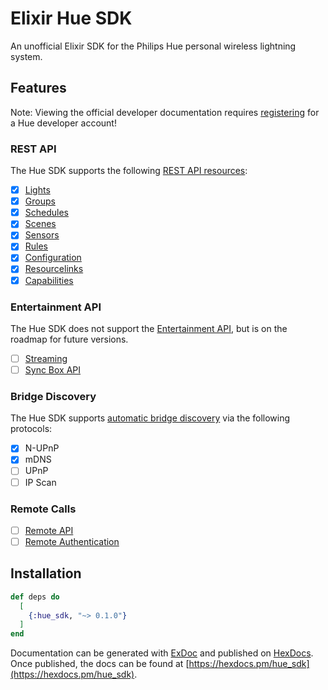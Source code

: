 # Elixir Hue SDK

An unofficial Elixir SDK for the Philips Hue personal wireless lightning system.

## Features

Note: Viewing the official developer documentation requires [registering](https://developers.meethue.com/login/) for a Hue developer account!

### REST API

The Hue SDK supports the following [REST API resources](https://developers.meethue.com/develop/hue-api/):

* [x] [Lights](https://developers.meethue.com/develop/hue-api/lights-api/)
* [x] [Groups](https://developers.meethue.com/develop/hue-api/groupds-api/)
* [x] [Schedules](https://developers.meethue.com/develop/hue-api/3-schedules-api/)
* [x] [Scenes](https://developers.meethue.com/develop/hue-api/4-scenes/)
* [x] [Sensors](https://developers.meethue.com/develop/hue-api/5-sensors-api/)
* [x] [Rules](https://developers.meethue.com/develop/hue-api/6-rules-api/)
* [x] [Configuration](https://developers.meethue.com/develop/hue-api/7-configuration-api/)
* [x] [Resourcelinks](https://developers.meethue.com/develop/hue-api/9-resourcelinks-api/)
* [x] [Capabilities](https://developers.meethue.com/develop/hue-api/10-capabilities-api/)

### Entertainment API

The Hue SDK does not support the [Entertainment API](https://developers.meethue.com/develop/hue-entertainment/), but is on the roadmap for future versions.

* [ ] [Streaming](https://developers.meethue.com/develop/hue-entertainment/philips-hue-entertainment-api/)
* [ ] [Sync Box API](https://developers.meethue.com/develop/hue-entertainment/hue-hdmi-sync-box-api/)

### Bridge Discovery

The Hue SDK supports [automatic bridge discovery](https://developers.meethue.com/develop/application-design-guidance/hue-bridge-discovery/) via the following protocols:

* [x] N-UPnP
* [x] mDNS
* [ ] UPnP
* [ ] IP Scan

### Remote Calls

* [ ] [Remote API](https://developers.meethue.com/develop/hue-api/remote-api-quick-start-guide/)
* [ ] [Remote Authentication](https://developers.meethue.com/develop/hue-api/remote-authentication/)

## Installation

```elixir
def deps do
  [
    {:hue_sdk, "~> 0.1.0"}
  ]
end
```

Documentation can be generated with [ExDoc](https://github.com/elixir-lang/ex_doc)
and published on [HexDocs](https://hexdocs.pm). Once published, the docs can
be found at [https://hexdocs.pm/hue_sdk](https://hexdocs.pm/hue_sdk).
